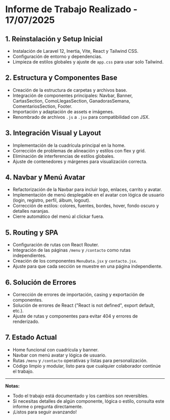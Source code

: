 # Informe de Trabajo Realizado - 17/07/2025

## 1. Reinstalación y Setup Inicial
- Instalación de Laravel 12, Inertia, Vite, React y Tailwind CSS.
- Configuración de entorno y dependencias.
- Limpieza de estilos globales y ajuste de `app.css` para usar solo Tailwind.

## 2. Estructura y Componentes Base
- Creación de la estructura de carpetas y archivos base.
- Integración de componentes principales: Navbar, Banner, CartasSection, ComoLlegasSection, GanadorasSemana, ComentariosSection, Footer.
- Importación y adaptación de assets e imágenes.
- Renombrado de archivos `.js` a `.jsx` para compatibilidad con JSX.

## 3. Integración Visual y Layout
- Implementación de la cuadrícula principal en la home.
- Corrección de problemas de alineación y estilos con flex y grid.
- Eliminación de interferencias de estilos globales.
- Ajuste de contenedores y márgenes para visualización correcta.

## 4. Navbar y Menú Avatar
- Refactorización de la Navbar para incluir logo, enlaces, carrito y avatar.
- Implementación de menú desplegable en el avatar con lógica de usuario (login, registro, perfil, álbum, logout).
- Corrección de estilos: colores, fuentes, bordes, hover, fondo oscuro y detalles naranjas.
- Cierre automático del menú al clickar fuera.

## 5. Routing y SPA
- Configuración de rutas con React Router.
- Integración de las páginas `/menu` y `/contacto` como rutas independientes.
- Creación de los componentes `MenuData.jsx` y `contacto.jsx`.
- Ajuste para que cada sección se muestre en una página independiente.

## 6. Solución de Errores
- Corrección de errores de importación, casing y exportación de componentes.
- Solución de errores de React ("React is not defined", export default, etc.).
- Ajuste de rutas y componentes para evitar 404 y errores de renderizado.

## 7. Estado Actual
- Home funcional con cuadrícula y banner.
- Navbar con menú avatar y lógica de usuario.
- Rutas `/menu` y `/contacto` operativas y listas para personalización.
- Código limpio y modular, listo para que cualquier colaborador continúe el trabajo.

---

**Notas:**
- Todo el trabajo está documentado y los cambios son reversibles.
- Si necesitas detalles de algún componente, lógica o estilo, consulta este informe o pregunta directamente.
- ¡Listos para seguir avanzando!
